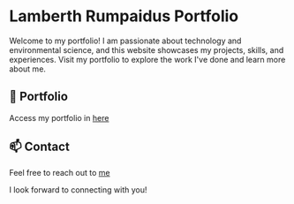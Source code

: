 # Lamberth Rumpaidus Portfolio

Welcome to my portfolio! I am passionate about technology and environmental science, and this website showcases my projects, skills, and experiences. Visit my portfolio to explore the work I've done and learn more about me.

## 📂 Portfolio
Access my portfolio in [here](https://lamberthrumpaidus.netlify.app/)

## 📫 Contact
Feel free to reach out to [me](https://github.com/lamberthrumpaidus)

I look forward to connecting with you!
